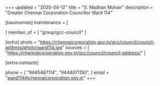 +++
updated = "2025-04-12"
title = "S. Madhan Mohan"
description = "Greater Chennai Corporation Councillor Ward 114"

[taxonomies]
maintenance = [

]
member_of = [
    "group/gcc-council"
]

[extra]
photo = "https://chennaicorporation.gov.in/gcc/council/council-address/photo/ward114.jpg"
sources = [
    "https://chennaicorporation.gov.in/gcc/council/council-address/"
]

[extra.contacts]

phone = [
    "9445467114",
    "9444071150",
    ]
email = "ward114@chennaicorporation.gov.in"
+++